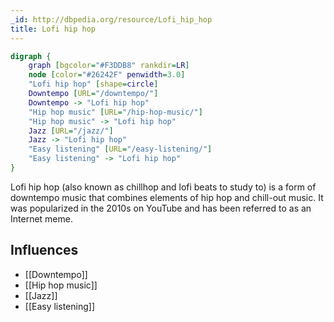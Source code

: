 ```yaml
---
_id: http://dbpedia.org/resource/Lofi_hip_hop
title: Lofi hip hop
---
```


```dot
digraph {
	graph [bgcolor="#F3DDB8" rankdir=LR]
	node [color="#26242F" penwidth=3.0]
	"Lofi hip hop" [shape=circle]
	Downtempo [URL="/downtempo/"]
	Downtempo -> "Lofi hip hop"
	"Hip hop music" [URL="/hip-hop-music/"]
	"Hip hop music" -> "Lofi hip hop"
	Jazz [URL="/jazz/"]
	Jazz -> "Lofi hip hop"
	"Easy listening" [URL="/easy-listening/"]
	"Easy listening" -> "Lofi hip hop"
}
```

Lofi hip hop (also known as chillhop and lofi beats to study to) is a form of downtempo music that combines elements of hip hop and chill-out music. It was popularized in the 2010s on YouTube and has been referred to as an Internet meme.

## Influences

- [[Downtempo]]
- [[Hip hop music]]
- [[Jazz]]
- [[Easy listening]]
